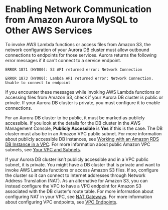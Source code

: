 # Enabling Network Communication from Amazon Aurora MySQL to Other AWS Services<a name="AuroraMySQL.Integrating.Authorizing.Network"></a>

To invoke AWS Lambda functions or access files from Amazon S3, the network configuration of your Aurora DB cluster must allow outbound connections to endpoints for those services\. Aurora returns the following error messages if it can't connect to a service endpoint\.

```
ERROR 1871 (HY000): S3 API returned error: Network Connection
```

```
ERROR 1873 (HY000): Lambda API returned error: Network Connection. Unable to connect to endpoint
```

If you encounter these messages while invoking AWS Lambda functions or accessing files from Amazon S3, check if your Aurora DB cluster is public or private\. If your Aurora DB cluster is private, you must configure it to enable connections\.

For an Aurora DB cluster to be public, it must be marked as publicly accessible\. If you look at the details for the DB cluster in the AWS Management Console, **Publicly Accessible** is **Yes** if this is the case\. The DB cluster must also be in an Amazon VPC public subnet\. For more information about publicly accessible DB instances, see [Working with an Amazon RDS DB Instance in a VPC](USER_VPC.WorkingWithRDSInstanceinaVPC.md)\. For more information about public Amazon VPC subnets, see [Your VPC and Subnets](http://docs.aws.amazon.com/vpc/latest/userguide/VPC_Subnets.html)\.

If your Aurora DB cluster isn’t publicly accessible and in a VPC public subnet, it is private\. You might have a DB cluster that is private and want to invoke AWS Lambda functions or access Amazon S3 files\. If so, configure the cluster so it can connect to Internet addresses through Network Address Translation \(NAT\)\. As an alternative for Amazon S3, you can instead configure the VPC to have a VPC endpoint for Amazon S3 associated with the DB cluster’s route table\. For more information about configuring NAT in your VPC, see [NAT Gateways](http://docs.aws.amazon.com/vpc/latest/userguide/vpc-nat-gateway.html)\. For more information about configuring VPC endpoints, see [VPC Endpoints](http://docs.aws.amazon.com/vpc/latest/userguide/vpc-endpoints.html)\. 